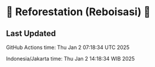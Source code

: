 
# 🌳 Reforestation (Reboisasi) 🌲

## Last Updated

GitHub Actions time: Thu Jan  2 07:18:34 UTC 2025

Indonesia/Jakarta time: Thu Jan  2 14:18:34 WIB 2025

